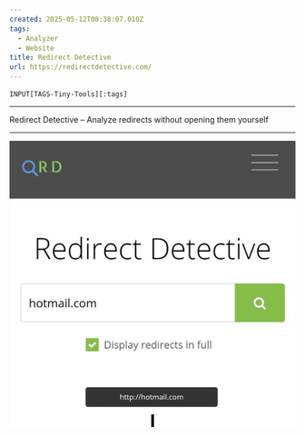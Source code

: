```yaml
---
created: 2025-05-12T08:38:07.010Z
tags: 
  - Analyzer
  - Website
title: Redirect Detective
url: https://redirectdetective.com/
---
```

```meta-bind
INPUT[TAGS-Tiny-Tools][:tags]
```

___
Redirect Detective – Analyze redirects without opening them yourself
___

![](_attachments/redirect-detective.jpg)
